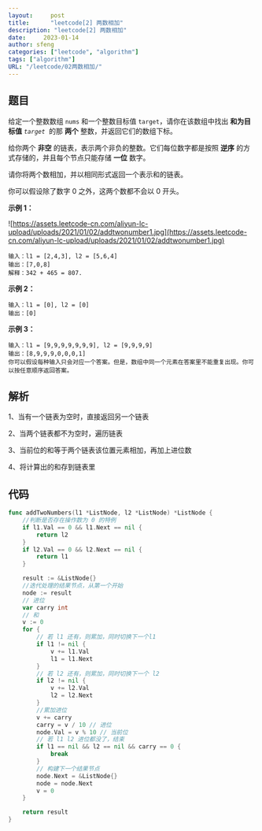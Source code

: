 ```yaml
---
layout:     post
title:      "leetcode[2] 两数相加"
description: "leetcode[2] 两数相加"
date:     2023-01-14
author: sfeng
categories: ["leetcode", "algorithm"]
tags: ["algorithm"]
URL: "/leetcode/02两数相加/"
---
```


## 题目

给定一个整数数组 `nums` 和一个整数目标值 `target`，请你在该数组中找出 **和为目标值** *`target`*  的那 **两个** 整数，并返回它们的数组下标。

给你两个 **非空** 的链表，表示两个非负的整数。它们每位数字都是按照 **逆序** 的方式存储的，并且每个节点只能存储 **一位** 数字。

请你将两个数相加，并以相同形式返回一个表示和的链表。

你可以假设除了数字 0 之外，这两个数都不会以 0 开头。

**示例 1：**

![https://assets.leetcode-cn.com/aliyun-lc-upload/uploads/2021/01/02/addtwonumber1.jpg](https://assets.leetcode-cn.com/aliyun-lc-upload/uploads/2021/01/02/addtwonumber1.jpg)

```
输入：l1 = [2,4,3], l2 = [5,6,4]
输出：[7,0,8]
解释：342 + 465 = 807.

```

**示例 2：**

```
输入：l1 = [0], l2 = [0]
输出：[0]

```

**示例 3：**

```
输入：l1 = [9,9,9,9,9,9,9], l2 = [9,9,9,9]
输出：[8,9,9,9,0,0,0,1]
你可以假设每种输入只会对应一个答案。但是，数组中同一个元素在答案里不能重复出现。你可以按任意顺序返回答案。
```

## 解析

1、当有一个链表为空时，直接返回另一个链表

2、当两个链表都不为空时，遍历链表

3、当前位的和等于两个链表该位置元素相加，再加上进位数

4、将计算出的和存到链表里

## 代码

```go
func addTwoNumbers(l1 *ListNode, l2 *ListNode) *ListNode {
	//判断是否存在操作数为 0 的特例
	if l1.Val == 0 && l1.Next == nil {
		return l2
	}
	if l2.Val == 0 && l2.Next == nil {
		return l1
	}

	result := &ListNode{}
	//迭代处理的结果节点，从第一个开始
	node := result
	// 进位
	var carry int
	// 和
	v := 0
	for {
		// 若 l1 还有，则累加，同时切换下一个l1
		if l1 != nil {
			v += l1.Val
			l1 = l1.Next
		}
		// 若 l2 还有，则累加，同时切换下一个 l2
		if l2 != nil {
			v += l2.Val
			l2 = l2.Next
		}
		//累加进位
		v += carry
		carry = v / 10 // 进位
		node.Val = v % 10 // 当前位
		// 若 l1 l2 进位都没了，结束
		if l1 == nil && l2 == nil && carry == 0 {
			break
		}
		// 构建下一个结果节点
		node.Next = &ListNode{}
		node = node.Next
		v = 0
	}

	return result
}
```